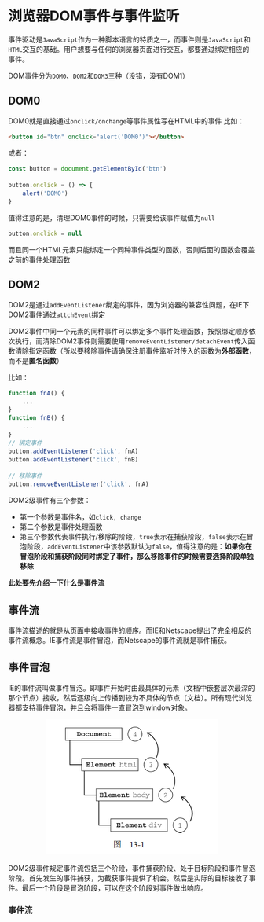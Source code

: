 # 浏览器DOM事件与事件监听

事件驱动是`JavaScript`作为一种脚本语言的特质之一，而事件则是`JavaScript`和`HTML`交互的基础。用户想要与任何的浏览器页面进行交互，都要通过绑定相应的事件。

DOM事件分为`DOM0`、`DOM2`和`DOM3`三种（没错，没有DOM1）

## DOM0

DOM0就是直接通过`onclick/onchange`等事件属性写在HTML中的事件
比如：
```html
<button id="btn" onclick="alert('DOM0')"></button>
```
或者：
```javascript
const button = document.getElementById('btn')

button.onclick = () => {
    alert('DOM0')
}
```

值得注意的是，清理DOM0事件的时候，只需要给该事件赋值为`null`
``` javascript
button.onclick = null
```
而且同一个HTML元素只能绑定一个同种事件类型的函数，否则后面的函数会覆盖之前的事件处理函数


## DOM2
DOM2是通过`addEventListener`绑定的事件，因为浏览器的兼容性问题，在IE下DOM2事件通过`attchEvent`绑定

DOM2事件中同一个元素的同种事件可以绑定多个事件处理函数，按照绑定顺序依次执行，而清除DOM2事件则需要使用`removeEventListener/detachEvent`传入函数清除指定函数（所以要移除事件请确保注册事件监听时传入的函数为**外部函数**，而不是**匿名函数**）

比如：
```javascript
function fnA() {
    ...
}
function fnB() {
    ...
}
// 绑定事件
button.addEventListener('click', fnA)
button.addEventListener('click', fnB)

// 移除事件
button.removeEventListener('click', fnA)
```

DOM2级事件有三个参数：
- 第一个参数是事件名，如`click, change`
- 第二个参数是事件处理函数
- 第三个参数代表事件执行/移除的阶段，`true`表示在捕获阶段，`false`表示在冒泡阶段，`addEventListener`中该参数默认为`false`，值得注意的是：**如果你在冒泡阶段和捕获阶段同时绑定了事件，那么移除事件的时候需要选择阶段单独移除**

**此处要先介绍一下什么是事件流**

## 事件流

事件流描述的就是从页面中接收事件的顺序。而IE和Netscape提出了完全相反的事件流概念。IE事件流是事件冒泡，而Netscape的事件流就是事件捕获。

## 事件冒泡

IE的事件流叫做事件冒泡。即事件开始时由最具体的元素（文档中嵌套层次最深的那个节点）接收，然后逐级向上传播到较为不具体的节点（文档）。所有现代浏览器都支持事件冒泡，并且会将事件一直冒泡到window对象。

<div align=center><img src="/img/dom-event/bubbling.png" /></div>

DOM2级事件规定事件流包括三个阶段，事件捕获阶段、处于目标阶段和事件冒泡阶段。首先发生的事件捕获，为截获事件提供了机会。然后是实际的目标接收了事件。最后一个阶段是冒泡阶段，可以在这个阶段对事件做出响应。

### 事件流